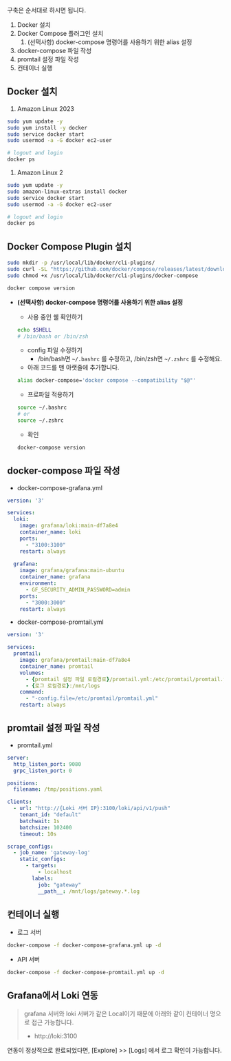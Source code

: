 구축은 순서대로 하시면 됩니다.

1. Docker 설치
2. Docker Compose 플러그인 설치
    1. (선택사항) docker-compose 명령어를 사용하기 위한 alias 설정
3. docker-compose 파일 작성
4. promtail 설정 파일 작성
5. 컨테이너 실행

## Docker 설치

1. Amazon Linux 2023

```bash
sudo yum update -y
sudo yum install -y docker
sudo service docker start
sudo usermod -a -G docker ec2-user

# logout and login
docker ps
```

1. Amazon Linux 2

```bash
sudo yum update -y
sudo amazon-linux-extras install docker
sudo service docker start
sudo usermod -a -G docker ec2-user

# logout and login
docker ps
```

## Docker Compose Plugin 설치

```bash
sudo mkdir -p /usr/local/lib/docker/cli-plugins/
sudo curl -SL "https://github.com/docker/compose/releases/latest/download/docker-compose-linux-$(uname -m)" -o /usr/local/lib/docker/cli-plugins/docker-compose
sudo chmod +x /usr/local/lib/docker/cli-plugins/docker-compose

docker compose version
```

- **(선택사항) docker-compose 명령어를 사용하기 위한 alias 설정**
    - 사용 중인 쉘 확인하기
    
    ```bash
    echo $SHELL
    # /bin/bash or /bin/zsh
    ```
    
    - config 파일 수정하기
        - /bin/bash면 `~/.bashrc` 를 수정하고, /bin/zsh면 `~/.zshrc` 를 수정해요.
    - 아래 코드를 맨 아랫줄에 추가합니다.
    
    ```bash
    alias docker-compose='docker compose --compatibility "$@"'
    ```
    
    - 프로파일 적용하기
    
    ```bash
    source ~/.bashrc
    # or
    source ~/.zshrc
    ```
    
    - 확인
    
    ```bash
    docker-compose version
    ```
    

## docker-compose 파일 작성

- docker-compose-grafana.yml

```yaml
version: '3'

services:
  loki:
    image: grafana/loki:main-df7a8e4
    container_name: loki
    ports:
      - "3100:3100"
    restart: always
    
  grafana:
    image: grafana/grafana:main-ubuntu
    container_name: grafana
    environment:
      - GF_SECURITY_ADMIN_PASSWORD=admin
    ports:
      - "3000:3000"
    restart: always
```

- docker-compose-promtail.yml

```yaml
version: '3'

services:
  promtail:
    image: grafana/promtail:main-df7a8e4
    container_name: promtail
    volumes:
      - {promtail 설정 파일 로컬경로}/promtail.yml:/etc/promtail/promtail.yml
      - {로그 로컬경로}:/mnt/logs
    command:
      - "-config.file=/etc/promtail/promtail.yml"
    restart: always
```

## promtail 설정 파일 작성

- promtail.yml

```yaml
server:
  http_listen_port: 9080
  grpc_listen_port: 0

positions:
  filename: /tmp/positions.yaml

clients:
  - url: "http://{Loki 서버 IP}:3100/loki/api/v1/push"
    tenant_id: "default"
    batchwait: 1s
    batchsize: 102400
    timeout: 10s

scrape_configs:
  - job_name: 'gateway-log'
    static_configs:
      - targets:
          - localhost
        labels:
          job: "gateway"
          __path__: /mnt/logs/gateway.*.log
```

## 컨테이너 실행

- 로그 서버

```bash
docker-compose -f docker-compose-grafana.yml up -d
```

- API 서버

```bash
docker-compose -f docker-compose-promtail.yml up -d
```

## Grafana에서 Loki 연동

> grafana 서버와 loki 서버가 같은 Local이기 때문에 아래와 같이 컨테이너 명으로 접근 가능합니다.
> 
> - http://loki:3100


연동이 정상적으로 완료되었다면, [Explore] >> [Logs] 에서 로그 확인이 가능합니다.
